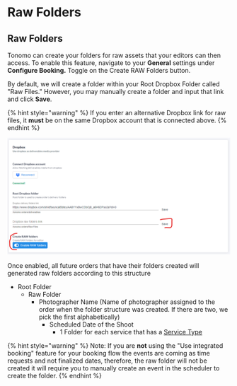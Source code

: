 # Raw Folders

## Raw Folders

Tonomo can create your folders for raw assets that your editors can then access. To enable this feature, navigate to your **General** settings under **Configure Booking.** Toggle on the Create RAW Folders button.

By default, we will create a folder within your Root Dropbox Folder called "Raw Files." However, you may manually create a folder and input that link and click **Save**.

{% hint style="warning" %}
If you enter an alternative Dropbox link for raw files, it **must** be on the same Dropbox account that is connected above.
{% endhint %}

![](<../../.gitbook/assets/image (7) (1).png>)

Once enabled, all future orders that have their folders created will generated raw folders according to this structure

* Root Folder
  * Raw Folder
    * Photographer Name (Name of photographer assigned to the order when the folder structure was created. If there are two, we pick the first alphabetically)
      * Scheduled Date of the Shoot
        * 1 Folder for each service that has a [Service Type](https://docs.getautonomo.com/services-and-packages/services#service-type)

{% hint style="warning" %}
Note: If you are **not** using the "Use integrated booking" feature for your booking flow the events are coming as time requests and not finalized dates, therefore, the raw folder will not be created it will require you to manually create an event in the scheduler to create the folder.&#x20;
{% endhint %}
